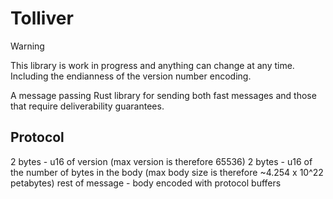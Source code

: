 # Tolliver

> [!WARNING]
> This library is work in progress and anything can change at any time. Including the endianness of the version number encoding.

A message passing Rust library for sending both fast messages and those that require deliverability guarantees.


## Protocol

2 bytes - u16 of version (max version is therefore 65536)
2 bytes - u16 of the number of bytes in the body (max body size is therefore ~4.254 x 10^22 petabytes)
rest of message - body encoded with protocol buffers
